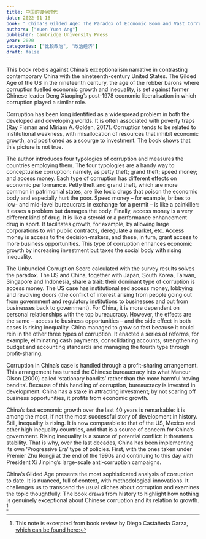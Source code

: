 ```yaml
---
title: 中国的镀金时代
date: 2022-01-16
book: " China's Gilded Age: The Paradox of Economic Boom and Vast Corruption"
authors: ["Yuen Yuen Ang"]
publisher: Cambridge University Press
year: 2020
categories: ["比较政治", "政治经济"]
draft: false
---
```


This book rebels against China’s exceptionalism narrative in contrasting contemporary China with the nineteenth-century United States. The Gilded Age of the US in the nineteenth century, the age of the robber barons where corruption fuelled economic growth and inequality, is set against former Chinese leader Deng Xiaoping’s post-1978 economic liberalisation in which corruption played a similar role.

Corruption has been long identified as a widespread problem in both the developed and developing worlds. It is often associated with poverty traps (Ray Fisman and Miriam A. Golden, 2017). Corruption tends to be related to institutional weakness, with misallocation of resources that inhibit economic growth, and positioned as a scourge to investment. The book shows that this picture is not true.

The author introduces four typologies of corruption and measures the countries employing them. The four typologies are a handy way to conceptualise corruption: namely, as petty theft; grand theft; speed money; and access money. Each type of corruption has different effects on economic performance. Petty theft and grand theft, which are more common in patrimonial states, are like toxic drugs that poison the economic body and especially hurt the poor. Speed money – for example, bribes to low- and mid-level bureaucrats in exchange for a permit – is like a painkiller: it eases a problem but damages the body. Finally, access money is a very different kind of drug. It is like a steroid or a performance enhancement drug in sport. It facilitates growth, for example, by allowing large corporations to win public contracts, deregulate a market, etc. Access money is access to the decision-makers, and these, in turn, grant access to more business opportunities. This type of corruption enhances economic growth by increasing investment but taxes the social body with rising inequality.

The Unbundled Corruption Score calculated with the survey results solves the paradox. The US and China, together with Japan, South Korea, Taiwan, Singapore and Indonesia, share a trait: their dominant type of corruption is access money. The US case has institutionalised access money, lobbying and revolving doors (the conflict of interest arising from people going out from government and regulatory institutions to businesses and out from businesses back to government). For China, it is more dependent on personal relationships with the top bureaucracy. However, the effects are the same – access to business opportunities – and the side effect in both cases is rising inequality. China managed to grow so fast because it could rein in the other three types of corruption. It enacted a series of reforms, for example, eliminating cash payments, consolidating accounts, strengthening budget and accounting standards and managing the fourth type through profit-sharing.

Corruption in China’s case is handled through a profit-sharing arrangement. This arrangement has turned the Chinese bureaucracy into what Mancur Olson (2000) called ‘stationary bandits’ rather than the more harmful ‘roving bandits’. Because of this handling of corruption, bureaucracy is invested in development. China has a stake in attracting investment; by not scaring off business opportunities, it profits from economic growth.

China’s fast economic growth over the last 40 years is remarkable: it is among the most, if not the most successful story of development in history. Still, inequality is rising. It is now comparable to that of the US, Mexico and other high inequality countries, and that is a source of concern for China’s government. Rising inequality is a source of potential conflict: it threatens stability. That is why, over the last decades, China has been implementing its own ‘Progressive Era’ type of policies. First, with the ones taken under Premier Zhu Rongji at the end of the 1990s and continuing to this day with President Xi Jinping’s large-scale anti-corruption campaigns.

China’s Gilded Age presents the most sophisticated analysis of corruption to date. It is nuanced, full of context, with methodological innovations. It challenges us to transcend the usual cliches about corruption and examines the topic thoughtfully. The book draws from history to highlight how nothing is genuinely exceptional about Chinese corruption and its relation to growth. [^1]

[^1]: This note is excerpted from book review by Diego Castañeda Garza,  [which can be found here:](https://blogs.lse.ac.uk/lsereviewofbooks/2021/05/12/book-review-chinas-gilded-age-the-paradox-of-economic-boom-and-vast-corruption-by-yuen-yuen-ang/)